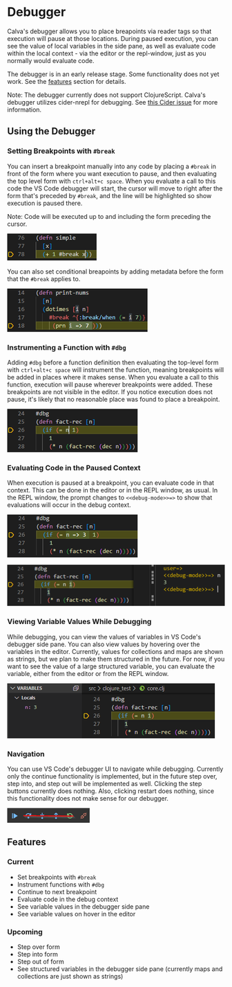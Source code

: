# Debugger

Calva's debugger allows you to place breapoints via reader tags so that execution will pause at those locations. During paused execution, you can see the value of local variables in the side pane, as well as evaluate code within the local context - via the editor or the repl-window, just as you normally would evaluate code.

The debugger is in an early release stage. Some functionality does not yet work. See the [features](#features) section for details.

Note: The debugger currently does not support ClojureScript. Calva's debugger utilizes cider-nrepl for debugging. See [this Cider issue](https://github.com/clojure-emacs/cider/issues/1416) for more information.

## Using the Debugger

### Setting Breakpoints with `#break`

You can insert a breakpoint manually into any code by placing a `#break` in front of the form where you want execution to pause, and then evaluating the top level form with `ctrl+alt+c space`. When you evaluate a call to this code the VS Code debugger will start, the cursor will move to right after the form that's preceded by `#break`, and the line will be highlighted so show execution is paused there.

Note: Code will be executed up to and including the form preceding the cursor.

![Setting a breakpoint with #break](images/debugger/break.png)

You can also set conditional breapoints by adding metadata before the form that the `#break` applies to.

![Setting a conditional breakpoint with #break](images/debugger/break-conditional.png)

### Instrumenting a Function with `#dbg`

Adding `#dbg` before a function definition then evaluating the top-level form with `ctrl+alt+c space` will instrument the function, meaning breakpoints will be added in places where it makes sense. When you evaluate a call to this function, execution will pause wherever breakpoints were added. These breakpoints are not visible in the editor. If you notice execution does not pause, it's likely that no reasonable place was found to place a breakpoint.

![Setting a breakpoint with #dbg](images/debugger/dbg.png)

### Evaluating Code in the Paused Context

When execution is paused at a breakpoint, you can evaluate code in that context. This can be done in the editor or in the REPL window, as usual. In the REPL window, the prompt changes to `<<debug-mode>>=>` to show that evaluations will occur in the debug context.

![Evaluating code in the paused context via the editor](images/debugger/eval-editor.png)

![Evaluating code in the paused context via the repl window](images/debugger/eval-repl-window.png)

### Viewing Variable Values While Debugging

While debugging, you can view the values of variables in VS Code's debugger side pane. You can also view values by hovering over the variables in the editor. Currently, values for collections and maps are shown as strings, but we plan to make them structured in the future. For now, if you want to see the value of a large structured variable, you can evaluate the variable, either from the editor or from the REPL window.

![Viewing variable values in the side pane](images/debugger/viewing-variable-values.png)

### Navigation

You can use VS Code's debugger UI to navigate while debugging. Currently only the continue functionality is implemented, but in the future step over, step into, and step out will be implemented as well. Clicking the step buttons currently does nothing. Also, clicking restart does nothing, since this functionality does not make sense for our debugger.

![VS Code's debugger navigation buttons](images/debugger/navigation-buttons.png)

## Features

### Current

- Set breakpoints with `#break`
- Instrument functions with `#dbg`
- Continue to next breakpoint
- Evaluate code in the debug context
- See variable values in the debugger side pane
- See variable values on hover in the editor

### Upcoming

- Step over form
- Step into form
- Step out of form
- See structured variables in the debugger side pane (currently maps and collections are just shown as strings)
